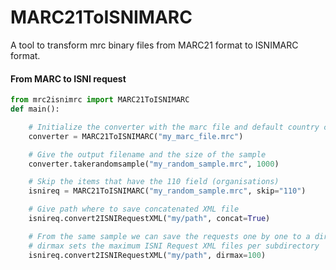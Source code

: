 # MARC21ToISNIMARC
A tool to transform mrc binary files from MARC21 format to ISNIMARC format.


#### From MARC to ISNI request

```python
from mrc2isnimrc import MARC21ToISNIMARC
def main():

    # Initialize the converter with the marc file and default country code FI
    converter = MARC21ToISNIMARC("my_marc_file.mrc")

    # Give the output filename and the size of the sample
    converter.takerandomsample("my_random_sample.mrc", 1000)

    # Skip the items that have the 110 field (organisations)
    isnireq = MARC21ToISNIMARC("my_random_sample.mrc", skip="110")

    # Give path where to save concatenated XML file
    isnireq.convert2ISNIRequestXML("my/path", concat=True)

    # From the same sample we can save the requests one by one to a directory
    # dirmax sets the maximum ISNI Request XML files per subdirectory
    isnireq.convert2ISNIRequestXML("my/path", dirmax=100)
```



